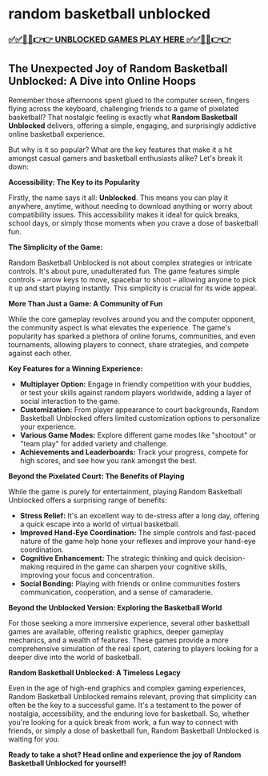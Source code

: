 # random basketball unblocked

### [✅✅🔴🔴👉👉 UNBLOCKED GAMES PLAY HERE ✅✅🔴🔴👉👉](https://topstoryindia.com)

## The Unexpected Joy of Random Basketball Unblocked: A Dive into Online Hoops

Remember those afternoons spent glued to the computer screen, fingers flying across the keyboard, challenging friends to a game of pixelated basketball? That nostalgic feeling is exactly what **Random Basketball Unblocked** delivers, offering a simple, engaging, and surprisingly addictive online basketball experience. 

But why is it so popular? What are the key features that make it a hit amongst casual gamers and basketball enthusiasts alike? Let's break it down:

**Accessibility: The Key to its Popularity**

Firstly, the name says it all: **Unblocked**. This means you can play it anywhere, anytime, without needing to download anything or worry about compatibility issues. This accessibility makes it ideal for quick breaks, school days, or simply those moments when you crave a dose of basketball fun.

**The Simplicity of the Game:**

Random Basketball Unblocked is not about complex strategies or intricate controls. It's about pure, unadulterated fun. The game features simple controls – arrow keys to move, spacebar to shoot – allowing anyone to pick it up and start playing instantly. This simplicity is crucial for its wide appeal. 

**More Than Just a Game: A Community of Fun**

While the core gameplay revolves around you and the computer opponent, the community aspect is what elevates the experience. The game's popularity has sparked a plethora of online forums, communities, and even tournaments, allowing players to connect, share strategies, and compete against each other.

**Key Features for a Winning Experience:**

* **Multiplayer Option:**  Engage in friendly competition with your buddies, or test your skills against random players worldwide, adding a layer of social interaction to the game.
* **Customization:**  From player appearance to court backgrounds, Random Basketball Unblocked offers limited customization options to personalize your experience.
* **Various Game Modes:**  Explore different game modes like "shootout" or "team play" for added variety and challenge.
* **Achievements and Leaderboards:** Track your progress, compete for high scores, and see how you rank amongst the best.

**Beyond the Pixelated Court: The Benefits of Playing**

While the game is purely for entertainment, playing Random Basketball Unblocked offers a surprising range of benefits:

* **Stress Relief:**  It's an excellent way to de-stress after a long day, offering a quick escape into a world of virtual basketball.
* **Improved Hand-Eye Coordination:**  The simple controls and fast-paced nature of the game help hone your reflexes and improve your hand-eye coordination.
* **Cognitive Enhancement:**  The strategic thinking and quick decision-making required in the game can sharpen your cognitive skills, improving your focus and concentration.
* **Social Bonding:**  Playing with friends or online communities fosters communication, cooperation, and a sense of camaraderie.

**Beyond the Unblocked Version: Exploring the Basketball World**

For those seeking a more immersive experience, several other basketball games are available, offering realistic graphics, deeper gameplay mechanics, and a wealth of features. These games provide a more comprehensive simulation of the real sport, catering to players looking for a deeper dive into the world of basketball.

**Random Basketball Unblocked: A Timeless Legacy**

Even in the age of high-end graphics and complex gaming experiences, Random Basketball Unblocked remains relevant, proving that simplicity can often be the key to a successful game. It's a testament to the power of nostalgia, accessibility, and the enduring love for basketball. So, whether you're looking for a quick break from work, a fun way to connect with friends, or simply a dose of basketball fun, Random Basketball Unblocked is waiting for you. 

**Ready to take a shot? Head online and experience the joy of Random Basketball Unblocked for yourself!**